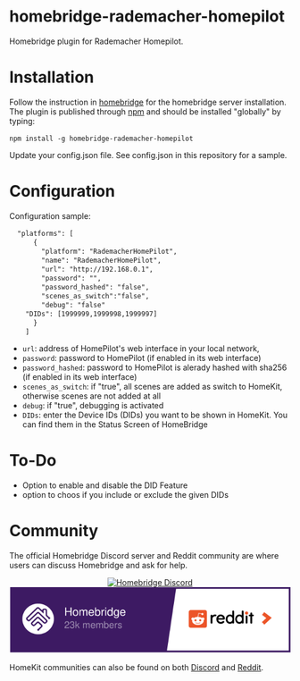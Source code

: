 # homebridge-rademacher-homepilot
Homebridge plugin for Rademacher Homepilot.

# Installation
Follow the instruction in [homebridge](https://www.npmjs.com/package/homebridge) for the homebridge server installation.
The plugin is published through [npm](https://www.npmjs.com/package/homebridge-rademacher-homepilot) and should be installed "globally" by typing:
```
npm install -g homebridge-rademacher-homepilot
```
Update your config.json file. See config.json in this repository for a sample.

# Configuration

Configuration sample:
```
  "platforms": [
      {
        "platform": "RademacherHomePilot",
        "name": "RademacherHomePilot",
        "url": "http://192.168.0.1",
        "password": "",
        "password_hashed": "false",
        "scenes_as_switch":"false",
        "debug": "false"
	"DIDs": [1999999,1999998,1999997]
      }
    ]
```

* `url`: address of HomePilot's web interface in your local network,
* `password`: password to HomePilot (if enabled in its web interface)
* `password_hashed`: password to HomePilot is alerady hashed with sha256 (if enabled in its web interface)
* `scenes_as_switch`: if "true", all scenes are added as switch to HomeKit, otherwise scenes are not added at all 
* `debug`: if "true", debugging is activated
* `DIDs`: enter the Device IDs (DIDs) you want to be shown in HomeKit. You can find them in the Status Screen of HomeBridge

# To-Do
* Option to enable and disable the DID Feature
* option to choos if you include or exclude the given DIDs

# Community

The official Homebridge Discord server and Reddit community are where users can discuss Homebridge and ask for help.

<span align="center">

[![Homebridge Discord](https://discordapp.com/api/guilds/432663330281226270/widget.png?style=banner2)](https://discord.gg/kqNCe2D) [![Homebridge Reddit](images/homebridge-reddit.svg?sanitize=true)](https://www.reddit.com/r/homebridge/)

</span>

HomeKit communities can also be found on both [Discord](https://discord.gg/RcV7fa8) and [Reddit](https://www.reddit.com/r/homekit).
